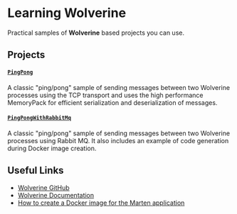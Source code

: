 # Learning Wolverine
Practical samples of **Wolverine** based projects you can use.

## Projects

#### [`PingPong`](projects/PingPong)

A classic "ping/pong" sample of sending messages between two Wolverine processes using the TCP transport and uses the high performance MemoryPack for efficient serialization and deserialization of messages.

#### [`PingPongWithRabbitMq`](projects/PingPongWithRabbitMq)

A classic "ping/pong" sample of sending messages between two Wolverine processes using Rabbit MQ.
It also includes an example of code generation during Docker image creation.

## Useful Links
 - [Wolverine GitHub](https://github.com/JasperFx/wolverine)
 - [Wolverine Documentation](https://wolverine.netlify.app/tutorials/getting-started.html)
 - [How to create a Docker image for the Marten application](https://event-driven.io/en/marten_and_docker/)

